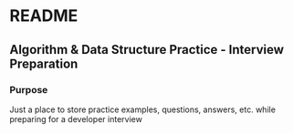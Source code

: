 # README

## Algorithm & Data Structure Practice - Interview Preparation

### Purpose

Just a place to store practice examples, questions, answers, etc. while preparing for a developer interview


